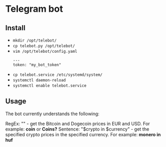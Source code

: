 Telegram bot
============

Install
-------

 * `mkdir /opt/telebot/`
 * `cp telebot.py /opt/telebot/`
 * `vim /opt/telebot/config.yaml`
   ```
   ---
   token: "my_bot_token"
   ```
 * `cp telebot.service /etc/systemd/system/`
 * `systemctl daemon-reload`
 * `systemctl enable telebot.service`

Usage
-----

The bot currently understands the following:

RegEx: "" - get the Bitcoin and Dogecoin prices in EUR and USD. For example: **coin** or **Coins?**
Sentence: "$crypto in $currency" - get the specified crypto prices in the specified currency. For example: **monero in huf**


